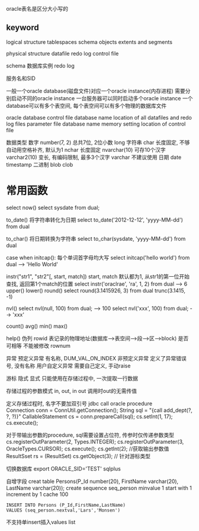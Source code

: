 oracle表名是区分大小写的

##  keyword
logical structure
    tablespaces
    schema objects
    extents and segments

physical structure
    datafile
    redo log
    control file

schema
数据库实例
redo log

服务名和SID

一般一个oracle database(磁盘文件)对应一个oracle instance(内存进程)
需要分别启动不同的oracle instance
一台服务器可以同时启动多个oracle instance
一个database可以有多个表空间, 每个表空间可以有多个物理的数据库文件

oracle database
    control file
        database name
        location of all datafiles and redo log files
    parameter file
        database name
        memory setting
        location of control file

数据类型
    数字
        number(7, 2) 总共7位, 2位小数
        long
    字符串
        char 长度固定, 不够自动用空格补齐, 默认为1 
        nchar 长度固定
        nvarchar(10) 可存10个汉字
        varchar2(10) 变长, 有编码限制, 最多3个汉字
        varchar 不建议使用
    日期
        date
        timestamp
    二进制
        blob
        clob

常用函数
==================
select now()
   select sysdate from dual;

to_date() 将字符串转化为日期
    select to_date('2012-12-12', 'yyyy-MM-dd') from dual
    
to_char() 将日期转换为字符串
    select to_char(sysdate, 'yyyy-MM-dd') from dual

case when
initcap(): 每个单词首字母均大写
    select initcap('hello world') from dual --> 'Hello World'

instr("str1", "str2"[, start, match])
    start, match 默认都为1, 从str1的第一位开始查找, 返回第1个match的位置
    select instr('oraclrae', 'ra', 1, 2) from dual --> 6
upper()
lower()
round()
    select round(3.1415926, 3) from dual
trunc(3.1415, -1)

nvl()
    select nvl(null, 100) from dual; --> 100
    select nvl('xxx', 100) from dual; --> 'xxx'

count() 
avg() 
min() 
max()

help()
伪列
    rowid 表记录的物理地址(数据库-->表空间-->段-->区-->block) 
        是否可相等
        不能被修改
    rownum


异常
    预定义异常 有名称, DUM_VAL_ON_INDEX
    非预定义异常  定义了异常错误号, 没有名称
    用户自定义异常 需要自己定义, 手动raise

游标
    隐式
    显式
只能使用在存储过程中, 一次提取一行数据

存储过程的参数模式 in, out, in out 调用时out的无需传值

定义存储过程时, 名字不要加双引号
jdbc call oracle procedure   
    Connection conn = ConnUtil.getConnection();
    String sql = "{call add_dept(?, ?, ?)}"
    CallableStatement cs = conn.prepareCall(sql);
    cs.setInt(1, 17);
    cs.execute();

对于带输出参数的procedure, sql需要设置占位符, 传参时仅传递参数类型
    cs.registerOutParameter(2, Types.INTEGER);
    cs.registerOutParameter(3, OracleTypes.CURSOR);
    cs.execute();
    cs.getInt(2); //获取输出参数值
    ResultSset rs = (ResultSet) cs.getObject(3); // 针对游标类型


切换数据库
    export ORACLE_SID='TEST'
    sqlplus  


自增字段
    creat table Persons(P_Id number(20), FirstName varchar(20), LastName varchar(20));
    create sequence seq_person
    minvalue 1
    start with 1
    increment by 1
    cache 100

    INSERT INTO Persons (P_Id,FirstName,LastName)
    VALUES (seq_person.nextval,'Lars','Monsen')

不支持单insert插入values list
